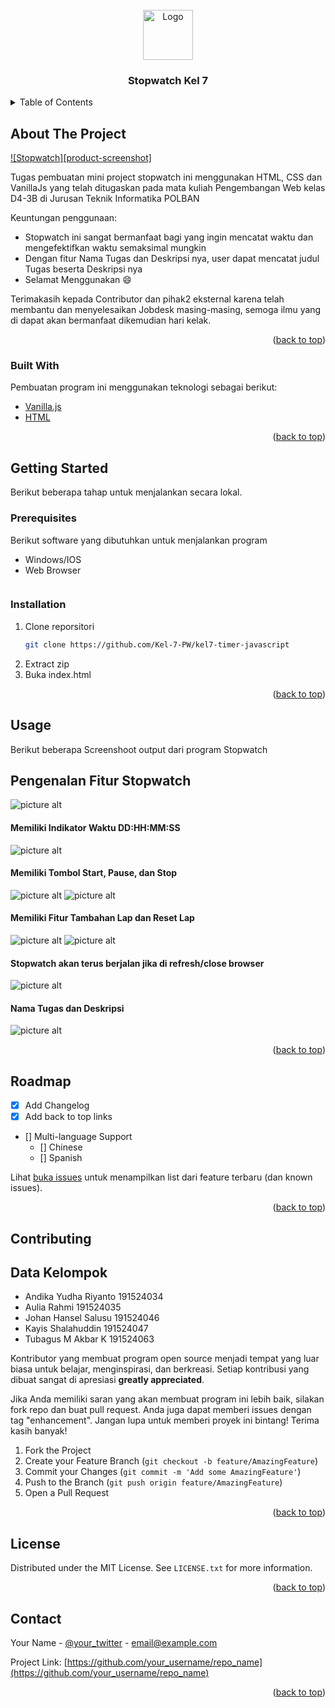 <!-- PROJECT LOGO -->
<br />
<div align="center">
  <a href="https://i.pinimg.com/736x/4f/2f/5d/4f2f5deff4e77451831a9df1f9622e93.jpg">
    <img src="images/logo.png" alt="Logo" width="80" height="80">
  </a>

  <h3 align="center">Stopwatch Kel 7</h3>
</div>



<!-- TABLE OF CONTENTS -->
<details>
  <summary>Table of Contents</summary>
  <ol>
    <li>
      <a href="#about-the-project">About The Project</a>
      <ul>
        <li><a href="#built-with">Built With</a></li>
      </ul>
    </li>
    <li>
      <a href="#getting-started">Getting Started</a>
      <ul>
        <li><a href="#prerequisites">Prerequisites</a></li>
        <li><a href="#installation">Installation</a></li>
      </ul>
    </li>
    <li><a href="#usage">Usage</a></li>
    <li><a href="#roadmap">Roadmap</a></li>
    <li><a href="#contributing">Contributing</a></li>
    <li><a href="#license">License</a></li>
    <li><a href="#contact">Contact</a></li>
    <li><a href="#acknowledgments">Acknowledgments</a></li>
  </ol>
</details>



<!-- ABOUT THE PROJECT -->
## About The Project

[![Stopwatch][product-screenshot]](https://github.com/Kel-7-PW/kel7-timer-javascript/blob/main/Output/Output.png)

Tugas pembuatan mini project stopwatch ini menggunakan HTML, CSS dan VanillaJs yang telah ditugaskan pada mata kuliah Pengembangan Web kelas D4-3B di Jurusan Teknik Informatika POLBAN

Keuntungan penggunaan:
* Stopwatch ini sangat bermanfaat bagi yang ingin mencatat waktu dan mengefektifkan waktu semaksimal mungkin
* Dengan fitur Nama Tugas dan Deskripsi nya, user dapat mencatat judul Tugas beserta Deskripsi nya
* Selamat Menggunakan :smile:

Terimakasih kepada Contributor dan pihak2 eksternal karena telah membantu dan menyelesaikan Jobdesk masing-masing, semoga ilmu yang di dapat akan bermanfaat dikemudian hari kelak.


<p align="right">(<a href="#top">back to top</a>)</p>



### Built With

Pembuatan program ini menggunakan teknologi sebagai berikut:

* [Vanilla.js](https://www.javascript.com/)
* [HTML](https://www.w3schools.com/html/)

<p align="right">(<a href="#top">back to top</a>)</p>



<!-- GETTING STARTED -->
## Getting Started

Berikut beberapa tahap untuk menjalankan secara lokal.

### Prerequisites

Berikut software yang dibutuhkan untuk menjalankan program
* Windows/IOS
* Web Browser
  ```

### Installation

1. Clone reporsitori
   ```sh
   git clone https://github.com/Kel-7-PW/kel7-timer-javascript
   ```
2. Extract zip
3. Buka index.html

<p align="right">(<a href="#top">back to top</a>)</p>



<!-- USAGE EXAMPLES -->
## Usage

Berikut beberapa Screenshoot output dari program Stopwatch

## Pengenalan Fitur Stopwatch ##
![picture alt](https://github.com/Kel-7-PW/kel7-timer-javascript/blob/main/Output/Output.png "Title")
#### Memiliki Indikator Waktu DD:HH:MM:SS ####
![picture alt](https://github.com/Kel-7-PW/kel7-timer-javascript/blob/main/Output/Start.png "Title")
#### Memiliki Tombol Start, Pause, dan Stop ####
![picture alt](https://github.com/Kel-7-PW/kel7-timer-javascript/blob/main/Output/Start.png "Title")
![picture alt](https://github.com/Kel-7-PW/kel7-timer-javascript/blob/main/Output/Pause.png "Title")
#### Memiliki Fitur Tambahan Lap dan Reset Lap ####
![picture alt](https://github.com/Kel-7-PW/kel7-timer-javascript/blob/main/Output/Lap%20Output.png "Title")
![picture alt](https://github.com/Kel-7-PW/kel7-timer-javascript/blob/main/Output/Lap%20Reset.png "Title")
#### Stopwatch akan terus berjalan jika di refresh/close browser ####
![picture alt](https://github.com/Kel-7-PW/kel7-timer-javascript/blob/main/Output/Lap%20Reset.png "Title")
#### Nama Tugas dan Deskripsi ####
![picture alt](https://github.com/Kel-7-PW/kel7-timer-javascript/blob/main/Output/Nama%20Tugas%20dan%20Desc.png "Title")

<p align="right">(<a href="#top">back to top</a>)</p>



<!-- ROADMAP -->
## Roadmap

- [x] Add Changelog
- [x] Add back to top links
- [] Multi-language Support
    - [] Chinese
    - [] Spanish

Lihat [buka issues](https://github.com/Kel-7-PW/kel7-timer-javascript/issues) untuk menampilkan list dari feature terbaru (dan known issues).

<p align="right">(<a href="#top">back to top</a>)</p>



<!-- CONTRIBUTING -->
## Contributing


## Data Kelompok ##
* Andika Yudha Riyanto 191524034
* Aulia Rahmi 191524035
* Johan Hansel Salusu 191524046
* Kayis Shalahuddin 191524047
* Tubagus M Akbar K 191524063

Kontributor yang membuat program open source menjadi tempat yang luar biasa untuk belajar, menginspirasi, dan berkreasi. Setiap kontribusi yang dibuat sangat di apresiasi **greatly appreciated**.

Jika Anda memiliki saran yang akan membuat program ini lebih baik, silakan fork repo dan buat pull request. Anda juga dapat memberi issues dengan tag "enhancement".
Jangan lupa untuk memberi proyek ini bintang! Terima kasih banyak!

1. Fork the Project
2. Create your Feature Branch (`git checkout -b feature/AmazingFeature`)
3. Commit your Changes (`git commit -m 'Add some AmazingFeature'`)
4. Push to the Branch (`git push origin feature/AmazingFeature`)
5. Open a Pull Request

<p align="right">(<a href="#top">back to top</a>)</p>



<!-- LICENSE -->
## License

Distributed under the MIT License. See `LICENSE.txt` for more information.

<p align="right">(<a href="#top">back to top</a>)</p>



<!-- CONTACT -->
## Contact

Your Name - [@your_twitter](https://twitter.com/your_username) - email@example.com

Project Link: [https://github.com/your_username/repo_name](https://github.com/your_username/repo_name)

<p align="right">(<a href="#top">back to top</a>)</p>
